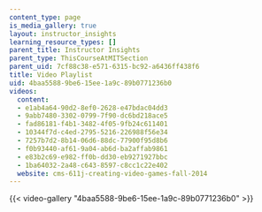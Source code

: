 ```yaml
---
content_type: page
is_media_gallery: true
layout: instructor_insights
learning_resource_types: []
parent_title: Instructor Insights
parent_type: ThisCourseAtMITSection
parent_uid: 7cf88c38-e571-6315-bc92-a6436ff438f6
title: Video Playlist
uid: 4baa5588-9be6-15ee-1a9c-89b0771236b0
videos:
  content:
  - e1ab4a64-90d2-8ef0-2628-e47bdac04dd3
  - 9abb7480-3302-0799-7f90-dc6bd218ace5
  - fad86181-f4b1-3482-4f05-9fb24c611401
  - 10344f7d-c4ed-2795-5216-226988f56e34
  - 7257b7d2-8b14-06d6-88dc-77900f95d8b6
  - f0b93440-af61-9a04-ab6d-ba2affab9861
  - e83b2c69-e982-ff0b-dd30-eb9271927bbc
  - 1ba64032-2a48-c643-8597-c8cc1c22e402
  website: cms-611j-creating-video-games-fall-2014
---
```



{{< video-gallery "4baa5588-9be6-15ee-1a9c-89b0771236b0" >}}

